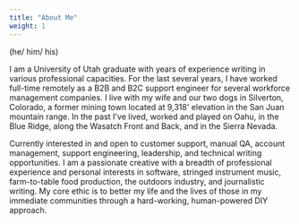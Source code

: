 ```yaml
---
title: "About Me"
weight: 1
---
```


(he/ him/ his)

I am a University of Utah graduate with years of experience writing in various professional capacities. For the last several years, I have worked full-time remotely as a B2B and B2C support engineer for several workforce management companies. I live with my wife and our two dogs in Silverton, Colorado, a former mining town located at 9,318' elevation in the San Juan mountain range. In the past I've lived, worked and played on Oahu, in the Blue Ridge, along the Wasatch Front and Back, and in the Sierra Nevada.

Currently interested in and open to customer support, manual QA, account management, support engineering, leadership, and technical writing opportunities. I am a passionate creative with a breadth of professional experience and personal interests in software, stringed instrument music, farm-to-table food production, the outdoors industry, and journalistic writing. My core ethic is to better my life and the lives of those in my immediate communities through a hard-working, human-powered DIY approach.
